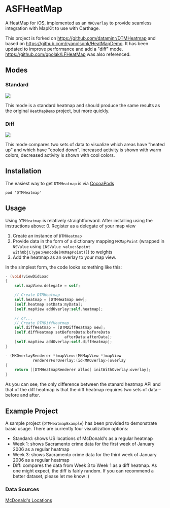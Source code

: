 # ASFHeatMap
A HeatMap for iOS, implemented as an `MKOverlay` to provide seamless integration with MapKit to use with Carthage.

This project is forked on https://github.com/dataminr/DTMHeatmap and based on https://github.com/ryanolsonk/HeatMapDemo. It has been updated to improve performance and add a "diff" mode. https://github.com/gpolak/LFHeatMap was also referenced.

## Modes
### Standard

<img src="./DTMHeatmapExample/Images/std-heatmap.gif" />

This mode is a standard heatmap and should produce the same results as the original `HeatMapDemo` project, but more quickly.
### Diff

<img src="./DTMHeatmapExample/Images/diff-heatmap.gif" />

This mode compares two sets of data to visualize which areas have "heated up" and which have "cooled down". Increased activity is shown with warm colors, decreased activity is shown with cool colors.

## Installation
The easiest way to get `DTMHeatmap` is via [CocoaPods](http://cocoapods.org/)
```
pod 'DTMHeatmap'
```

## Usage
Using `DTMHeatmap` is relatively straightforward. After installing using the instructions above:
  0. Register as a delegate of your map view
  1. Create an instance of `DTMHeatmap`
  2. Provide data in the form of a dictionary mapping `MKMapPoint` (wrapped in `NSValue` using `[NSValue value:&point withObjCType:@encode(MKMapPoint)]`) to weights
  3. Add the heatmap as an overlay to your map view.

In the simplest form, the code looks something like this:
``` objective-c
- (void)viewDidLoad
{
    self.mapView.delegate = self;

    // Create DTMHeatmap
    self.heatmap = [DTMHeatmap new];
    [self.heatmap setData:myData];
    [self.mapView addOverlay:self.heatmap];

    // or...
    // Create DTMDiffHeatmap
    self.diffHeatmap = [DTMDiffHeatmap new];
    [self.diffHeatmap setBeforeData:beforeData
                          afterData:afterData];
    [self.mapView addOverlay:self.diffHeatmap];
}

- (MKOverlayRenderer *)mapView:(MKMapView *)mapView
            rendererForOverlay:(id<MKOverlay>)overlay
{
    return [[DTMHeatmapRenderer alloc] initWithOverlay:overlay];
}
```

As you can see, the only difference between the stanard heatmap API and that of the diff heatmap is that the diff heatmap requires two sets of data – before and after.

## Example Project
A sample project (`DTMHeatmapExample`) has been provided to demonstrate basic usage. There are currently four visualization options:
- Standard: shows US locations of McDonald's as a regular heatmap
- Week 1: shows Sacramento crime data for the first week of January 2006 as a regular heatmap
- Week 3: shows Sacramento crime data for the third week of January 2006 as a regular heatmap
- Diff: compares the data from Week 3 to Week 1 as a diff heatmap. As one might expect, the diff is fairly random. If you can recommend a better dataset, please let me know :)

### Data Sources
[McDonald's Locations](https://github.com/gavreh/usa-mcdonalds-locations)
